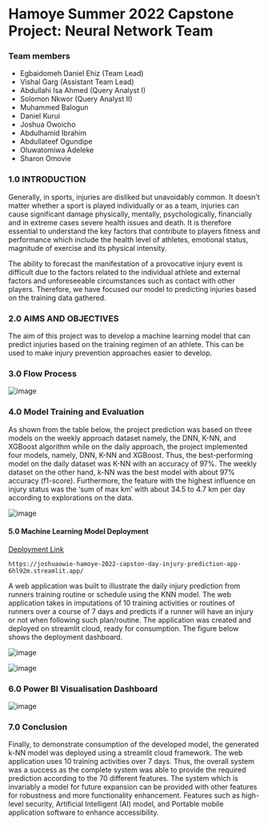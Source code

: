 # Hamoye Summer 2022 Capstone Project: Neural Network Team

### Team members 

+ Egbaidomeh Daniel Ehiz (Team Lead)
+ Vishal Garg (Assistant Team Lead)
+ Abdullahi Isa Ahmed (Query Analyst I)
+ Solomon Nkwor (Query Analyst II)
+ Muhammed Balogun 
+ Daniel Kurui 
+ Joshua Owoicho 
+ Abdulhamid Ibrahim 
+ Abdullateef Ogundipe 
+ Oluwatomiwa Adeleke 
+ Sharon Omovie 


### 1.0 INTRODUCTION


Generally, in sports, injuries are disliked but unavoidably common. It doesn’t matter whether a sport is played individually or as a team, injuries can cause significant damage physically, mentally, psychologically, financially and in extreme cases severe health issues and death. It is therefore essential to understand the key factors that contribute to players fitness and performance which include the health level of athletes, emotional status, magnitude of exercise and its physical intensity.


The ability to forecast the manifestation of a provocative injury event is difficult due to the factors related to the individual athlete and external factors and unforeseeable circumstances such as contact with other players. Therefore, we have focused our model to predicting injuries based on the training data gathered.


###   2.0 AIMS AND OBJECTIVES

The aim of this project was to develop a machine learning model that can predict injuries based on the training regimen of an athlete. This can be used to make injury prevention approaches easier to develop.


###   3.0 Flow Process

![image](https://user-images.githubusercontent.com/16369782/201543738-c7c3f881-f81a-40ca-8277-8defef4db721.png)



###   4.0 Model Training and Evaluation

As shown from the table below, the project prediction was based on three models on the weekly approach dataset namely, the DNN, K-NN, and XGBoost algorithm while on the daily approach, the project implemented four models, namely, DNN, K-NN and XGBoost. Thus, the best-performing model on the daily dataset was K-NN with an accuracy of 97%. The weekly dataset on the other hand, k-NN was the best model with about 97% accuracy (f1-score). Furthermore, the feature with the highest influence on injury status was the ‘sum of max km’ with about 34.5 to 4.7 km per day according to explorations on the data. 

![image](https://user-images.githubusercontent.com/16369782/201543754-f3154d87-a8c9-4b80-9461-d5b6dab00dea.png)



####   5.0 Machine Learning Model Deployment
[Deployment Link](https://joshuaowie-hamoye-2022-capston-day-injury-prediction-app-6hl92m.streamlit.app/)


```
https://joshuaowie-hamoye-2022-capston-day-injury-prediction-app-6hl92m.streamlit.app/
```


A web application was built to illustrate the daily injury prediction from runners training routine or schedule using the KNN model. The web application takes in imputations of 10 training activities or routines of runners over a course of 7 days and predicts if a runner will have an injury or not when following such plan/routine. The application was created and deployed on streamlit cloud, ready for consumption. The figure below shows the deployment dashboard.

![image](https://user-images.githubusercontent.com/16369782/201544104-e8954bca-2358-4a04-ae74-f2a7a66244ec.png)

![image](https://user-images.githubusercontent.com/16369782/201544121-d662d204-1c92-4590-9d84-3d6db3a16862.png)


###   6.0 Power BI Visualisation Dashboard
![image](https://user-images.githubusercontent.com/16369782/201544228-45eb067e-69dc-4c89-bc36-6cf71d42f90e.png)


###   7.0 Conclusion

Finally, to demonstrate consumption of the developed model, the generated k-NN model was deployed using a streamlit cloud framework. The web application uses 10 training activities over 7 days. Thus, the overall system was a success as the complete system was able to provide the required prediction according to the 70 different features. The system which is invariably a model for future expansion can be provided with other features for robustness and more functionality enhancement. Features such as high-level security, Artificial Intelligent (AI) model, and Portable mobile application software to enhance accessibility.

